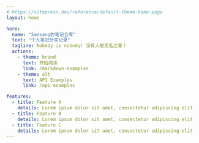 ```yaml
---
# https://vitepress.dev/reference/default-theme-home-page
layout: home

hero:
  name: "Samsang的笔记仓库"
  text: "个人笔记分享记录"
  tagline: Nobody is nobody! 没有人是无名之辈！
  actions:
    - theme: brand
      text: 开始阅读
      link: /markdown-examples
    - theme: alt
      text: API Examples
      link: /api-examples

features:
  - title: Feature A
    details: Lorem ipsum dolor sit amet, consectetur adipiscing elit
  - title: Feature B
    details: Lorem ipsum dolor sit amet, consectetur adipiscing elit
  - title: Feature C
    details: Lorem ipsum dolor sit amet, consectetur adipiscing elit
---
```


